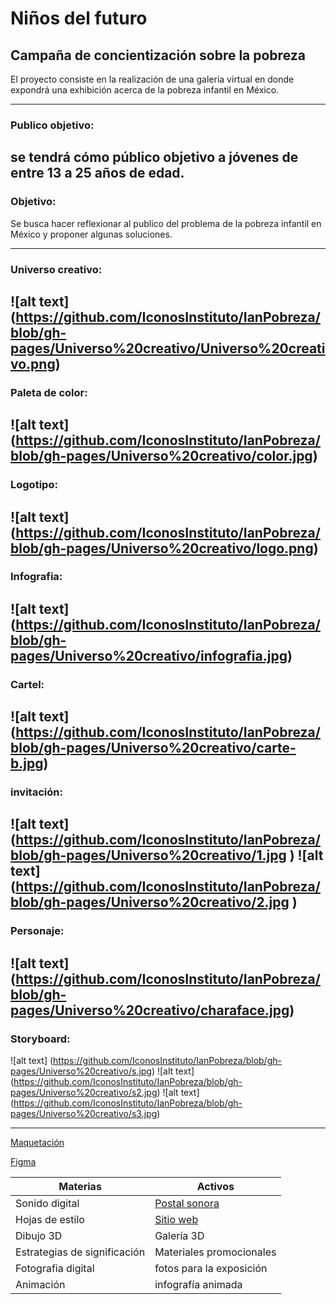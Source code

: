 # Niños del futuro
## Campaña de concientización sobre la pobreza

El proyecto consiste en la realización de una galería virtual en donde expondrá una exhibición acerca de la pobreza infantil en México.

---
### Publico objetivo:
se tendrá cómo público objetivo a jóvenes de entre 13 a 25 años de edad.
---
### Objetivo:
Se busca hacer reflexionar al publico del problema de la pobreza infantil en México 
y proponer algunas soluciones.

---
### Universo creativo:

![alt text] (https://github.com/IconosInstituto/IanPobreza/blob/gh-pages/Universo%20creativo/Universo%20creativo.png)
---
### Paleta de color:

![alt text] (https://github.com/IconosInstituto/IanPobreza/blob/gh-pages/Universo%20creativo/color.jpg)
---
### Logotipo:

![alt text] (https://github.com/IconosInstituto/IanPobreza/blob/gh-pages/Universo%20creativo/logo.png)
---
### Infografia:

![alt text] (https://github.com/IconosInstituto/IanPobreza/blob/gh-pages/Universo%20creativo/infografia.jpg)
---
### Cartel:

![alt text] (https://github.com/IconosInstituto/IanPobreza/blob/gh-pages/Universo%20creativo/carte-b.jpg)
---
### invitación:

![alt text] (https://github.com/IconosInstituto/IanPobreza/blob/gh-pages/Universo%20creativo/1.jpg )
![alt text] (https://github.com/IconosInstituto/IanPobreza/blob/gh-pages/Universo%20creativo/2.jpg )
---
### Personaje:

![alt text] (https://github.com/IconosInstituto/IanPobreza/blob/gh-pages/Universo%20creativo/charaface.jpg)
---

### Storyboard:

![alt text] (https://github.com/IconosInstituto/IanPobreza/blob/gh-pages/Universo%20creativo/s.jpg)
![alt text] (https://github.com/IconosInstituto/IanPobreza/blob/gh-pages/Universo%20creativo/s2.jpg)
![alt text] (https://github.com/IconosInstituto/IanPobreza/blob/gh-pages/Universo%20creativo/s3.jpg)

---
[Maquetación](https://www.figma.com/file/jSFd7GkKgEGUJuTQJOueEU/Ni%C3%B1os-del-futuro-Maquetaci%C3%B3n)

[Figma](https://www.figma.com/file/I7nOlvjP1aJvOonTNvY17pKP/Ni%C3%B1os-del-futuro)


**Materias** | **Activos**
-------- | -------
Sonido digital | [Postal sonora](https://soundcloud.com/user-131199914/proyecto-integrador-galeria-ninos-del-futuro-postal-sonora)
Hojas de estilo | [Sitio web](https://iconosinstituto.github.io/IanPobreza/)
Dibujo 3D | Galería 3D
Estrategias de significación | Materiales promocionales
Fotografia digital | fotos para la exposición
Animación | infografía animada


